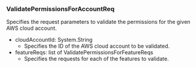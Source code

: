### ValidatePermissionsForAccountReq
Specifies the request parameters to validate
the permissions for the given AWS cloud account.

- cloudAccountId: System.String
  - Specifies the ID of the AWS cloud account to be validated.
- featureReqs: list of ValidatePermissionsForFeatureReqs
  - Specifies the requests for each of the features
to validate.
